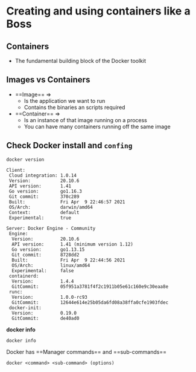 ---
---

# Creating and using containers like a Boss

## Containers
- The fundamental building block of the Docker toolkit

## Images vs Containers
- ==Image== =>
	- Is the application we want to run
	- Contains the binaries an scripts required
- ==Container== =>
	- Is an instance of that image running on a process
	- You can have many containers running off the same image

## Check Docker install and `confing`

```
docker version
```
```shell
Client:
 Cloud integration: 1.0.14
 Version:           20.10.6
 API version:       1.41
 Go version:        go1.16.3
 Git commit:        370c289
 Built:             Fri Apr  9 22:46:57 2021
 OS/Arch:           darwin/amd64
 Context:           default
 Experimental:      true

Server: Docker Engine - Community
 Engine:
  Version:          20.10.6
  API version:      1.41 (minimum version 1.12)
  Go version:       go1.13.15
  Git commit:       8728dd2
  Built:            Fri Apr  9 22:44:56 2021
  OS/Arch:          linux/amd64
  Experimental:     false
 containerd:
  Version:          1.4.4
  GitCommit:        05f951a3781f4f2c1911b05e61c160e9c30eaa8e
 runc:
  Version:          1.0.0-rc93
  GitCommit:        12644e614e25b05da6fd08a38ffa0cfe1903fdec
 docker-init:
  Version:          0.19.0
  GitCommit:        de40ad0
```

**docker info**
```
docker info
```

Docker has ==Manager commands== and ==sub-commands==

```
docker <command> <sub-command> (options)
```